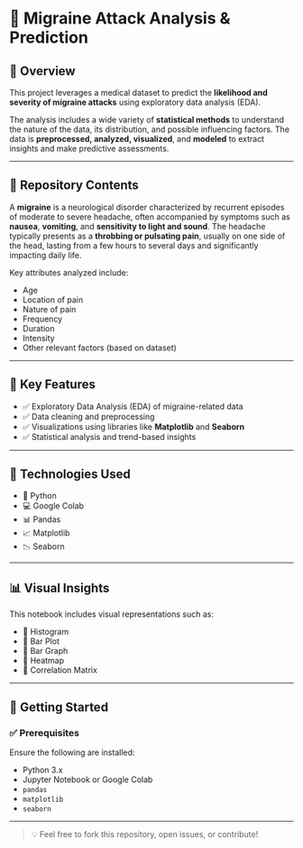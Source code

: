 # 🧠 Migraine Attack Analysis & Prediction

## 📌 Overview

This project leverages a medical dataset to predict the **likelihood and severity of migraine attacks** using exploratory data analysis (EDA).

The analysis includes a wide variety of **statistical methods** to understand the nature of the data, its distribution, and possible influencing factors. The data is **preprocessed, analyzed, visualized**, and **modeled** to extract insights and make predictive assessments.

---

## 📁 Repository Contents

A **migraine** is a neurological disorder characterized by recurrent episodes of moderate to severe headache, often accompanied by symptoms such as **nausea**, **vomiting**, and **sensitivity to light and sound**. The headache typically presents as a **throbbing or pulsating pain**, usually on one side of the head, lasting from a few hours to several days and significantly impacting daily life.

Key attributes analyzed include:

- Age  
- Location of pain  
- Nature of pain  
- Frequency  
- Duration  
- Intensity  
- Other relevant factors (based on dataset)

---

## 🧠 Key Features

- ✅ Exploratory Data Analysis (EDA) of migraine-related data  
- ✅ Data cleaning and preprocessing  
- ✅ Visualizations using libraries like **Matplotlib** and **Seaborn**  
- ✅ Statistical analysis and trend-based insights  

---

## 🔧 Technologies Used

- 🐍 Python  
- 💻 Google Colab  
- 📊 Pandas  
- 📈 Matplotlib  
- 📉 Seaborn  

---

## 📊 Visual Insights

This notebook includes visual representations such as:

- 📌 Histogram  
- 📌 Bar Plot  
- 📌 Bar Graph  
- 📌 Heatmap  
- 📌 Correlation Matrix  

---

## 🚀 Getting Started

### ✅ Prerequisites

Ensure the following are installed:

- Python 3.x  
- Jupyter Notebook or Google Colab  
- `pandas`  
- `matplotlib`  
- `seaborn`  

---

> 💡 Feel free to fork this repository, open issues, or contribute!
